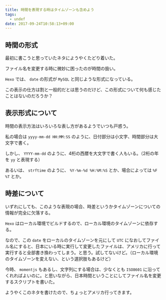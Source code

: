 ```yaml
---
title: 時間を表現する時はタイムゾーンも含めよう
tags:
  - undef
date: 2017-09-24T10:58:13+09:00
---
```


## 時間の形式

最初に書こうと思っていたネタにようやくたどり着いた。

ファイル名を変更する時に微妙に困ったのが時間の扱い。

`Hexo` では、 `date` の形式が `MySQL` と同じような形式になっている。

この表示の仕方は割と一般的だとは思うのだけど、この形式について何も感じたことはないのだろうか？

## 表示形式について

時間の表示方法はいろいろな表し方があるようでいつも戸惑う。

私の場合は `yyyy-mm-dd HH:MM:SS` のように、日付部分は小文字、時間部分は大文字で書く。

しかし、 `YYYY-mm-dd` のように、4桁の西暦を大文字で書く人もいる。（2桁の年を `yy` と表現する）

あるいは、 `strftime` のように、 `%Y-%m-%d %H:%M:%S` とか、場合によっては `%F %T` とか。

## 時差について

いずれにしても、このような表現の場合、時差というかタイムゾーンについての情報が完全に欠落する。

`Hexo` はローカル環境でビルドするので、ローカル環境のタイムゾーンに依存する。

なので、この `date` をローカルのタイムゾーンを元にして `UTC` になおしてファイル名にすると、日本にいる時に実行して変更したファイルは、アメリカに行って実行すると全部書き換わってしまう。と思う。試してないけど。（ローカル環境のタイムゾーンを変えない、という選択肢もあるけど）

今時、 `momentjs` もあるし、文字列にする場合は、少なくとも `ISO8601` に沿ってくれればよいのに。と思いながら、日本時間ということにしてファイル名を変更するスクリプトを書いた。

ようやくこのネタを書けたので、ちょっとアメリカ行ってきます。
